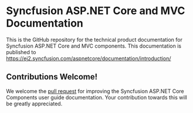# Syncfusion ASP.NET Core and MVC Documentation

This is the GitHub repository for the technical product documentation for Syncfusion ASP.NET Core and MVC components. This documentation is published to https://ej2.syncfusion.com/aspnetcore/documentation/introduction/

## Contributions Welcome!

We welcome the [pull request](https://docs.github.com/en/github/managing-files-in-a-repository/editing-files-in-another-users-repository) for improving the Syncfusion ASP.NET Core Components user guide documentation. Your contribution towards this will be greatly appreciated.